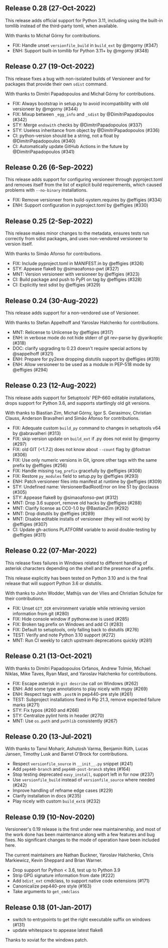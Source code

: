 ## Release 0.28 (27-Oct-2022)

This release adds official support for Python 3.11, including using the built-in tomllib
instead of the third-party tomli, when available.

With thanks to Michał Górny for contributions.

* FIX: Handle unset `versionfile_build` in `build_ext` by @mgorny (#347)
* ENH: Support built-in tomllib for Python 3.11+ by @mgorny (#348)

## Release 0.27 (19-Oct-2022)

This release fixes a bug with non-isolated builds of Versioneer and for packages that
provide their own `sdist` command.

With thanks to Dimitri Papadopoulos and Michał Górny for contributions.

* FIX: Always bootstrap in setup.py to avoid incompatibility with old versioneer by @mgorny (#344)
* FIX: Mixup between `_egg_info` and `_sdist` by @DimitriPapadopoulos (#342)
* STY: Merge `endswith` checks by @DimitriPapadopoulos (#337)
* STY: Useless inheritance from object by @DimitriPapadopoulos (#336)
* CI: python-version should be a string, not a float by @DimitriPapadopoulos (#340)
* CI: Automatically update GitHub Actions in the future by @DimitriPapadopoulos (#341)

## Release 0.26 (6-Sep-2022)

This release adds support for configuring versioneer through pyproject.toml and
removes itself from the list of explicit build requirements, which caused problems
with `--no-binary` installations.

* FIX: Remove versioneer from build-system.requires by @effigies (#334)
* ENH: Support configuration in pyproject.toml by @effigies (#330)

## Release 0.25 (2-Sep-2022)

This release makes minor changes to the metadata, ensures tests run correctly from sdist
packages, and uses non-vendored versioneer to version itself.

With thanks to Simão Afonso for contributions.

* FIX: Include pyproject.toml in MANIFEST.in by @effigies (#326)
* STY: Appease flake8 by @simaoafonso-pwt (#327)
* MNT: Version versioneer with versioneer by @effigies (#323)
* CI: Build package and push to PyPI on tag by @effigies (#328)
* CI: Explicitly test sdist by @effigies (#329)

## Release 0.24 (30-Aug-2022)

This release adds support for a non-vendored use of Versioneer.

With thanks to Stefan Appelhoff and Yaroslav Halchenko for contributions.

* MNT: Relicense to Unlicense by @effigies (#317)
* ENH: in verbose mode do not hide stderr of git rev-parse by @yarikoptic (#318)
* DOC: clarify upgrading to 0.23 doesn't require special actions by @sappelhoff (#321)
* ENH: Prepare for py2exe dropping distutils support by @effigies (#319)
* ENH: Allow versioneer to be used as a module in PEP-518 mode by @effigies (#294)

## Release 0.23 (12-Aug-2022)

This release adds support for Setuptools' PEP-660 editable installations,
drops support for Python 3.6, and supports startlingly old git versions.

With thanks to Biastian Zim, Michał Górny, Igor S. Gerasimov, Christian Clauss,
Anderson Bravalheri and Simão Afonso for contributions.

* FIX: Adequate custom `build_py` command to changes in setuptools v64 by @abravalheri (#313)
* FIX: skip version update on `build_ext` if .py does not exist by @mgorny (#297)
* FIX: old GIT (<1.7.2) does not know about `--count` flag by @foxtran (#306)
* FIX: Use only numeric versions in Git, ignore other tags with the same prefix by @effigies (#256)
* FIX: Handle missing `tag_prefix` gracefully by @effigies (#308)
* FIX: Restore `py_modules` field to setup.py by @effigies (#293)
* ENH: Patch versioneer files into manifest at runtime by @effigies (#309)
* STY: Undefined name: VersioneerBadRootError on line 51 by @cclauss (#305)
* STY: Appease flake8 by @simaoafonso-pwt (#312)
* MNT: Drop 3.6 support, remove old hacks by @effigies (#288)
* MNT: Clarify license as CC0-1.0 by @BastianZim (#292)
* MNT: Drop distutils by @effigies (#289)
* MNT: Disable editable installs of versioneer (they will not work) by @effigies (#307)
* CI: Update gh-actions PLATFORM variable to avoid double-testing by @effigies (#311)

## Release 0.22 (07-Mar-2022)

This release fixes failures in Windows related to different handling of
asterisk characters depending on the shell and the presence of a prefix.

This release explicitly has been tested on Python 3.10 and is the final
release that will support Python 3.6 or distutils.

With thanks to John Wodder, Mathijs van der Vlies and Christian Schulze for
their contributions.

* FIX: Unset `GIT_DIR` environment variable while retrieving version information from git (#280)
* FIX: Hide console window if pythonw.exe is used (#285)
* FIX: Broken tag prefix on Windows and add CI (#283)
* FIX: Default to setuptools, only falling back to distutils (#276)
* TEST: Verify and note Python 3.10 support (#272)
* MNT: Run CI weekly to catch upstream deprecations quickly (#281)

## Release 0.21 (13-Oct-2021)

With thanks to Dimitri Papadopoulos Orfanos, Andrew Tolmie, Michael Niklas,
Mike Taves, Ryan Mast, and Yaroslav Halchenko for contributions.

* FIX: Escape asterisk in `git describe` call on Windows (#262)
* ENH: Add some type annotations to play nicely with mypy (#269)
* ENH: Respect tags with `.postN` in pep440-pre style (#261)
* TEST: Subproject installations fixed in Pip 21.3, remove expected failure marks (#271)
* STY: Fix typos (#260 and #266)
* STY: Centralize pylint hints in header (#270)
* MNT: Use `os.path` and `pathlib` consistently (#267)

## Release 0.20 (13-Jul-2021)

With thanks to Tanvi Moharir, Ashutosh Varma, Benjamin Rüth, Lucas Jansen,
Timothy Lusk and Barret O'Brock for contributions.

* Respect `versionfile_source` in `__init__.py` snippet (#241)
* Add `pep440-branch` and `pep440-post-branch` styles (#164)
* Stop testing deprecated `easy_install`, support left in for now (#237)
* Use `versionfile_build` instead of `versionfile_source` where needed (#242)
* Improve handling of refname edge cases (#229)
* Clarify installation in docs (#235)
* Play nicely with custom `build_ext`s (#232)

## Release 0.19 (10-Nov-2020)

Versioneer's 0.19 release is the first under new maintainership, and most of the work
done has been maintenance along with a few features and bug fixes. No significant
changes to the mode of operation have been included here.

The current maintainers are Nathan Buckner, Yaroslav Halchenko, Chris Markiewicz,
Kevin Sheppard and Brian Warner.

* Drop support for Python < 3.6, test up to Python 3.9
* Strip GPG signature information from date (#222)
* Add `bdist_ext` cmdclass, to support native code extensions (#171)
* Canonicalize pep440-pre style (#163)
* Take arguments to `get_cmdclass`

## Release 0.18 (01-Jan-2017)

* switch to entrypoints to get the right executable suffix on windows (#131)
* update whitespace to appease latest flake8

Thanks to xoviat for the windows patch.
